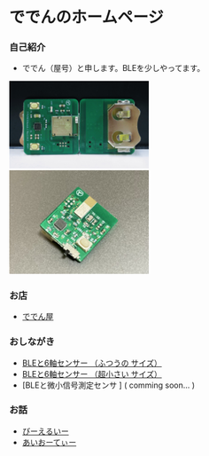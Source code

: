 

# ででんのホームページ

### 自己紹介
- ででん（屋号）と申します。BLEを少しやってます。  
<img width="50%" alt ="ty52832axis6.jpg" src="images/ty52832axis6.jpg">  
<img width="50%" alt ="ty52832axis6_ultrasmall.jpg" src="images/IMG_8926.jpg">  

### お店
  - [ででん屋](https://dedendendede.base.shop/)  

### おしながき
  - [BLEと6軸センサー （ふつうの サイズ）](https://www.chocbanana.com/ty52832axis6)  
  - [BLEと6軸センサー （超小さい サイズ）](https://www.chocbanana.com/ty52832axis6_ultrasmall)  
  - [BLEと微小信号測定センサ ] ( comming soon... )  


### お話
  - [びーえるいー](https://www.chocbanana.com/ble)
  - [あいおーてぃー](https://www.chocbanana.com/nrf91)


